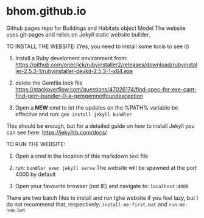 # bhom.github.io
Github pages repo for Buildings and Habitats object Model
The website uses git-pages and relies on Jekyll static website builder.


TO INSTALL THE WEBSITE: (Yes, you need to install some tools to see it)
1. Install a Ruby develoment environment from:
https://github.com/oneclick/rubyinstaller2/releases/download/rubyinstaller-2.5.3-1/rubyinstaller-devkit-2.5.3-1-x64.exe


1. delete the Gemfile.lock file  https://stackoverflow.com/questions/47026174/find-spec-for-exe-cant-find-gem-bundler-0-a-gemgemnotfoundexception 


1. Open a **NEW** cmd to let the updates on the %PATH% variable be effective and run: 
	`gem install jekyll bundler`

This should be enough, but for a detailed guide on how to install Jekyll you can see here:
https://jekyllrb.com/docs/


TO RUN THE WEBSITE:
1. Open a cmd in the location of this markdown text file

2. run:
	`bundler exec jekyll serve`
	The website will be spawned at the port 4000 by default

3. Open your favourite browser (not IE) and navigate to:
	`localhost:4000`


There are two batch files to install and run tghe website if you feel lazy, but I do not recommend that, respectively:
`install-me-first.bat` and `run-me-now.bat`
